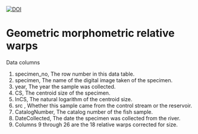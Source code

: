 [![DOI](https://zenodo.org/badge/370403204.svg)](https://zenodo.org/badge/latestdoi/370403204)

# Geometric morphometric relative warps
Data columns
1. specimen_no, The row number in this data table.
2. specimen, The name of the digital image taken of the specimen.
3. year, The year the sample was collected.
4. CS, The centroid size of the specimen.
5. lnCS, The natural logarithm of the centroid size.
6. src , Whether this sample came from the control stream or the reservoir.
7. CatalogNumber, The catalog number of the fish sample.
8. DateCollected, The date the specimen was collected from the river.
9. Columns 9 through 26 are the 18 relative warps corrected for size.
